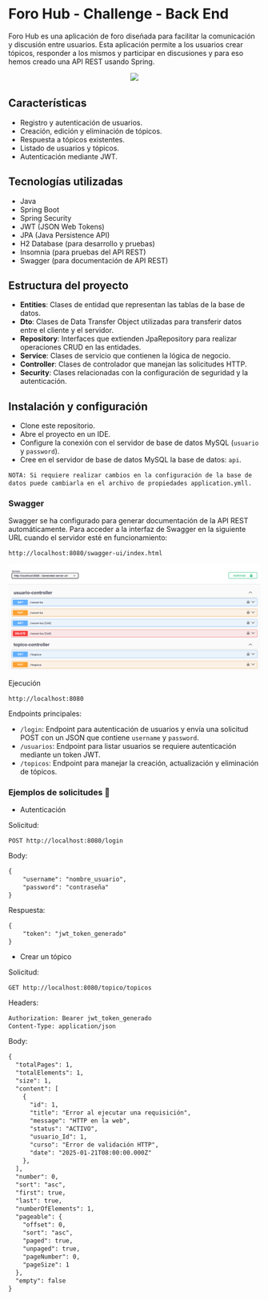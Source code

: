 # Foro Hub - Challenge - Back End

Foro Hub es una aplicación de foro diseñada para facilitar la comunicación y discusión entre usuarios. Esta aplicación permite a los usuarios crear tópicos, responder a los mismos y participar en discusiones y para eso hemos creado una API REST usando Spring.

<p align="center">
    <img src="https://github.com/Orliluq/ForoHub/assets/122529721/952e8461-2eac-4c28-8fd0-bb676e672528"/>
</p>


## Características

- Registro y autenticación de usuarios.
- Creación, edición y eliminación de tópicos.
- Respuesta a tópicos existentes.
- Listado de usuarios y tópicos.
- Autenticación mediante JWT.

## Tecnologías utilizadas

- Java
- Spring Boot
- Spring Security
- JWT (JSON Web Tokens)
- JPA (Java Persistence API)
- H2 Database (para desarrollo y pruebas)
- Insomnia (para pruebas del API REST)
- Swagger (para documentación de API REST)

## Estructura del proyecto

- **Entities**: Clases de entidad que representan las tablas de la base de datos.
- **Dto**: Clases de Data Transfer Object utilizadas para transferir datos entre el cliente y el servidor.
- **Repository**: Interfaces que extienden JpaRepository para realizar operaciones CRUD en las entidades.
- **Service**: Clases de servicio que contienen la lógica de negocio.
- **Controller**: Clases de controlador que manejan las solicitudes HTTP.
- **Security**: Clases relacionadas con la configuración de seguridad y la autenticación.

## Instalación y configuración

- Clone este repositorio.
- Abre el proyecto en un IDE.
- Configure la conexión con el servidor de base de datos MySQL (`usuario` y `password`).
- Cree en el servidor de base de datos MySQL la base de datos: `api`.
```
NOTA: Si requiere realizar cambios en la configuración de la base de datos puede cambiarla en el archivo de propiedades application.ymll.
```

### Swagger
Swagger se ha configurado para generar documentación de la API REST automáticamente. Para acceder a la interfaz de Swagger en la siguiente URL cuando el servidor esté en funcionamiento:
```
http://localhost:8080/swagger-ui/index.html
```
![swagger.png](hub%2Fswagger.png)

Ejecución

```
http://localhost:8080
```

Endpoints principales:
- `/login`: Endpoint para autenticación de usuarios y envía una solicitud POST con un JSON que contiene `username` y `password`.
- `/usuarios`: Endpoint para listar usuarios se requiere autenticación mediante un token JWT.
- `/topicos`: Endpoint para manejar la creación, actualización y eliminación de tópicos.

### Ejemplos de solicitudes 📑

- Autenticación

Solicitud:
```
POST http://localhost:8080/login
```
Body:
```
{
    "username": "nombre_usuario",
    "password": "contraseña"
}
```
Respuesta:
```
{
    "token": "jwt_token_generado"
}
```
- Crear un tópico

Solicitud:
```
GET http://localhost:8080/topico/topicos
```
Headers:
```
Authorization: Bearer jwt_token_generado
Content-Type: application/json
```
Body:
```
{
  "totalPages": 1,
  "totalElements": 1,
  "size": 1,
  "content": [
    {
      "id": 1,
      "title": "Error al ejecutar una requisición",
      "message": "HTTP en la web",
      "status": "ACTIVO",
      "usuario_Id": 1,
      "curso": "Error de validación HTTP",
      "date": "2025-01-21T08:00:00.000Z"
    },
  ],
  "number": 0,
  "sort": "asc",
  "first": true,
  "last": true,
  "numberOfElements": 1,
  "pageable": {
    "offset": 0,
    "sort": "asc",
    "paged": true,
    "unpaged": true,
    "pageNumber": 0,
    "pageSize": 1
  },
  "empty": false
}